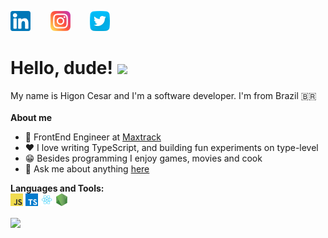 [![Linkedin](./assets/linkedin.png)](https://www.linkedin.com/in/higoncesar) &nbsp; &nbsp; &nbsp; &nbsp;[![Instagram](./assets/instagram.png)](https://www.instagram.com/higoncesar/) &nbsp; &nbsp; &nbsp; &nbsp;[![Twitter](./assets/twitter.png)](https://twitter.com/higoncesar)

# Hello, dude! <img src="https://raw.githubusercontent.com/MartinHeinz/MartinHeinz/master/wave.gif" width="30px">

My name is Higon Cesar and I'm a software developer. I'm from Brazil 🇧🇷\
\
**About me**

- 💼 FrontEnd Engineer at [Maxtrack](https://maxtrack.com.br/)
- ❤️ I love writing TypeScript, and building fun experiments on type-level
- 😁 Besides programming I enjoy games, movies and cook
- 💬 Ask me about anything [here](https://github.com/higoncesar/higoncesar/issues)

**Languages and Tools:**  
<code><img height="20" src="https://raw.githubusercontent.com/github/explore/80688e429a7d4ef2fca1e82350fe8e3517d3494d/topics/javascript/javascript.png"></code>
<code><img height="20" src="https://raw.githubusercontent.com/github/explore/80688e429a7d4ef2fca1e82350fe8e3517d3494d/topics/typescript/typescript.png"></code>
<code><img height="20" src="https://raw.githubusercontent.com/github/explore/80688e429a7d4ef2fca1e82350fe8e3517d3494d/topics/react/react.png"></code>
<code><img height="20" src="https://raw.githubusercontent.com/github/explore/80688e429a7d4ef2fca1e82350fe8e3517d3494d/topics/nodejs/nodejs.png"></code>   

<img align="center" src="https://github-readme-stats.vercel.app/api/top-langs/?username=higoncesar&layout=compact&theme=buefy&hide_border=true" />
